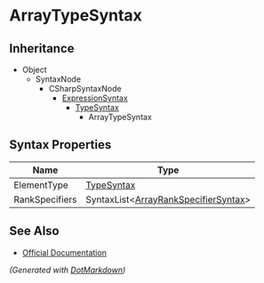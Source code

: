 # ArrayTypeSyntax

## Inheritance

* Object
  * SyntaxNode
    * CSharpSyntaxNode
      * [ExpressionSyntax](ExpressionSyntax.md)
        * [TypeSyntax](TypeSyntax.md)
          * ArrayTypeSyntax

## Syntax Properties

| Name           | Type                                                                 |
| -------------- | -------------------------------------------------------------------- |
| ElementType    | [TypeSyntax](TypeSyntax.md)                                          |
| RankSpecifiers | SyntaxList\<[ArrayRankSpecifierSyntax](ArrayRankSpecifierSyntax.md)> |

## See Also

* [Official Documentation](https://docs.microsoft.com/en-us/dotnet/api/microsoft.codeanalysis.csharp.syntax.arraytypesyntax)


*\(Generated with [DotMarkdown](http://github.com/JosefPihrt/DotMarkdown)\)*